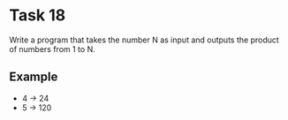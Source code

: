 # Task 18

Write a program that takes the number N as input and outputs the product of
numbers from 1 to N.

## Example

- 4 -> 24
- 5 -> 120
